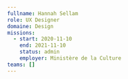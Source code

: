```yaml
---
fullname: Hannah Sellam
role: UX Designer
domaine: Design
missions:
  - start: 2020-11-10
    end: 2021-11-10
    status: admin
    employer: Ministère de la Culture
teams: []
---
```

